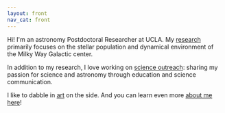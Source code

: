 ```yaml
---
layout: front
nav_cat: front
---
```


Hi! I'm an astronomy Postdoctoral Researcher at UCLA. My [research](./research/) primarily focuses on the stellar population and dynamical environment of the Milky Way Galactic center.

In addition to my research, I love working on [science outreach](./outreach/): sharing my passion for science and astronomy through education and science communication.

I like to dabble in [art](./art/) on the side. And you can learn even more [about me here](./aboutme/)!
